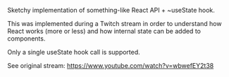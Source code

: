 Sketchy implementation of something-like React API + ~useState hook.

This was implemented during a Twitch stream in order to understand how React
works (more or less) and how internal state can be added to components.

Only a single useState hook call is supported.

See original stream: https://www.youtube.com/watch?v=wbwefEY2t38
